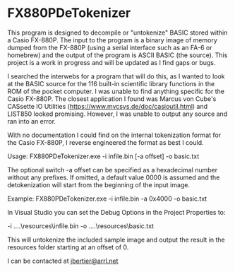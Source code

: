 # FX880PDeTokenizer

This program is designed to decompile or "untokenize" BASIC stored within a Casio FX-880P.  The input to the program is a binary image of memory dumped from the FX-880P (using a serial interface such as an FA-6 or homebrew) and the output of the program is ASCII BASIC (the source).  This project is a work in progress and will be updated as I find gaps or bugs.

I searched the interwebs for a program that will do this, as I wanted to look at the BASIC source for the 116 built-in scientific library functions in the ROM of the pocket computer.  I was unable to find anything specific for the Casio FX-880P.  The closest application I found was Marcus von Cube's CASsette IO Utilities (https://www.mvcsys.de/doc/casioutil.html) and LIST850 looked promising.  However, I was unable to output any source and ran into an error.

With no documentation I could find on the internal tokenization format for the Casio FX-880P, I reverse engineered the format as best I could.

Usage: FX880PDeTokenizer.exe -i infile.bin [-a offset] -o basic.txt

The optional switch -a offset can be specified as a hexadecimal number without any prefixes. If omitted, a default value 0000 is assumed and the detokenization will start from the beginning of the input image. 

Example: FX880PDeTokenizer.exe -i infile.bin -a 0x4000 -o basic.txt

In Visual Studio you can set the Debug Options in the Project Properties to:

-i ..\..\resources\infile.bin -o ..\..\resources\basic.txt

This will untokenize the included sample image and output the result in the resources folder starting at an offset of 0.

I can be contacted at jbertier@arrl.net
